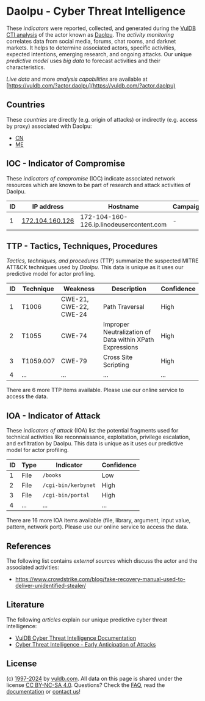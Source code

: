 # Daolpu - Cyber Threat Intelligence

These _indicators_ were reported, collected, and generated during the [VulDB CTI analysis](https://vuldb.com/?kb.cti) of the actor known as [Daolpu](https://vuldb.com/?actor.daolpu). The _activity monitoring_ correlates data from social media, forums, chat rooms, and darknet markets. It helps to determine associated actors, specific activities, expected intentions, emerging research, and ongoing attacks. Our unique _predictive model_ uses _big data_ to forecast activities and their characteristics.

_Live data_ and more _analysis capabilities_ are available at [https://vuldb.com/?actor.daolpu](https://vuldb.com/?actor.daolpu)

## Countries

These _countries_ are directly (e.g. origin of attacks) or indirectly (e.g. access by proxy) associated with Daolpu:

* [CN](https://vuldb.com/?country.cn)
* [ME](https://vuldb.com/?country.me)

## IOC - Indicator of Compromise

These _indicators of compromise_ (IOC) indicate associated network resources which are known to be part of research and attack activities of Daolpu.

ID | IP address | Hostname | Campaign | Confidence
-- | ---------- | -------- | -------- | ----------
1 | [172.104.160.126](https://vuldb.com/?ip.172.104.160.126) | 172-104-160-126.ip.linodeusercontent.com | - | High

## TTP - Tactics, Techniques, Procedures

_Tactics, techniques, and procedures_ (TTP) summarize the suspected MITRE ATT&CK techniques used by _Daolpu_. This data is unique as it uses our predictive model for actor profiling.

ID | Technique | Weakness | Description | Confidence
-- | --------- | -------- | ----------- | ----------
1 | T1006 | CWE-21, CWE-22, CWE-24 | Path Traversal | High
2 | T1055 | CWE-74 | Improper Neutralization of Data within XPath Expressions | High
3 | T1059.007 | CWE-79 | Cross Site Scripting | High
4 | ... | ... | ... | ...

There are 6 more TTP items available. Please use our online service to access the data.

## IOA - Indicator of Attack

These _indicators of attack_ (IOA) list the potential fragments used for technical activities like reconnaissance, exploitation, privilege escalation, and exfiltration by Daolpu. This data is unique as it uses our predictive model for actor profiling.

ID | Type | Indicator | Confidence
-- | ---- | --------- | ----------
1 | File | `/books` | Low
2 | File | `/cgi-bin/kerbynet` | High
3 | File | `/cgi-bin/portal` | High
4 | ... | ... | ...

There are 16 more IOA items available (file, library, argument, input value, pattern, network port). Please use our online service to access the data.

## References

The following list contains _external sources_ which discuss the actor and the associated activities:

* https://www.crowdstrike.com/blog/fake-recovery-manual-used-to-deliver-unidentified-stealer/

## Literature

The following _articles_ explain our unique predictive cyber threat intelligence:

* [VulDB Cyber Threat Intelligence Documentation](https://vuldb.com/?kb.cti)
* [Cyber Threat Intelligence - Early Anticipation of Attacks](https://www.scip.ch/en/?labs.20201022)

## License

(c) [1997-2024](https://vuldb.com/?kb.changelog) by [vuldb.com](https://vuldb.com/?kb.about). All data on this page is shared under the license [CC BY-NC-SA 4.0](https://creativecommons.org/licenses/by-nc-sa/4.0/). Questions? Check the [FAQ](https://vuldb.com/?kb.faq), read the [documentation](https://vuldb.com/?kb) or [contact us](https://vuldb.com/?contact)!
